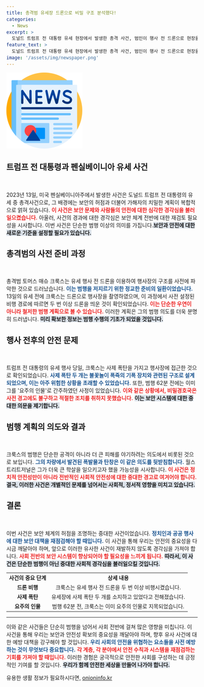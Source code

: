 ```yaml
---
title: 총격범 유세장 드론으로 비밀 구조 분석했다!
categories:
  - News
excerpt: >
  도널드 트럼프 전 대통령 유세 현장에서 발생한 총격 사건, 범인이 행사 전 드론으로 현장을 촬영한 사실이 밝혀졌다. 치명적 공격을 미리 계획한 것으로 보이는 이번 사건, 미국의 보안 허점이 도마 위에 오른다.
feature_text: >
  도널드 트럼프 전 대통령 유세 현장에서 발생한 총격 사건, 범인이 행사 전 드론으로 현장을 촬영한 사실이 밝혀졌다. 치명적 공격을 미리 계획한 것으로 보이는 이번 사건, 미국의 보안 허점이 도마 위에 오른다.
image: '/assets/img/newspaper.png'
---
```


<p><img src="/assets/img/newspaper.png" alt="kimp 속보" /></p>

<h2 data-ke-size="size26">트럼프 전 대통령과 펜실베이니아 유세 사건</h2>

<p data-ke-size="size16">&nbsp;</p>

<p data-ke-size="size16">2023년 13일, 미국 펜실베이니아주에서 발생한 사건은 도널드 트럼프 전 대통령의 유세 중 총격사건으로, 그 배경에는 보안의 허점과 더불어 가해자의 치밀한 계획이 복합적으로 얽혀 있습니다. <b><span style="color: #ee2323;">이 사건은 보안 문제와 사람들의 안전에 대한 심각한 경각심을 불러일으켰습니다.</span></b> 아울러, 사건의 경과에 대한 경각심은 보안 체계 전반에 대한 재검토 필요성을 시사합니다. 이번 사건은 단순한 범행 이상의 의미를 가집니다.<b><span style="background-color: #21538527;">보안과 안전에 대한 새로운 기준을 설정할 필요가 있습니다.</span></b> </p>

<h2 data-ke-size="size26">총격범의 사전 준비 과정</h2>

<p data-ke-size="size16">&nbsp;</p>

<p data-ke-size="size16">총격범 토머스 매슈 크룩스는 유세 행사 전 드론을 이용하여 행사장의 구조를 사전에 파악한 것으로 드러났습니다. <b><span style="color: #1a5490;">이는 범행을 저지르기 위한 정교한 준비의 일환이었습니다.</span></b> 13일의 유세 전에 크룩스는 드론으로 행사장을 촬영하였으며, 이 과정에서 사전 설정된 비행 경로에 따르면 두 번 이상 드론을 띄운 것이 확인되었습니다. <b><span style="color: #ee2323;">이는 단순한 우연이 아니라 철저한 범행 계획으로 볼 수 있습니다.</span></b> 이러한 계획은 그의 범행 의도를 더욱 분명히 드러냅니다. <b><span style="background-color: #21538527;">미리 확보한 정보는 범행 수행의 기초가 되었을 것입니다.</span></b></p>

<h2 data-ke-size="size26">행사 전후의 안전 문제</h2>

<p data-ke-size="size16">&nbsp;</p>

<p data-ke-size="size16">트럼프 전 대통령의 유세 행사 당일, 크룩스는 사제 폭탄을 가지고 행사장에 접근한 것으로 확인되었습니다. <b><span style="color: #1a5490;">사제 폭탄 두 개는 불꽃놀이 폭죽의 기폭 장치와 관련된 구조로 설계되었으며, 이는 아주 위험한 상황을 초래할 수 있었습니다.</span></b> 또한, 범행 62분 전에는 이미 그를 '요주의 인물'로 간주하였던 사정이 있었습니다. <b><span style="color: #ee2323;">이와 같은 상황에서, 비밀경호국은 사전 경고에도 불구하고 적절한 조치를 취하지 못했습니다.</span></b> <b><span style="background-color: #21538527;">이는 보안 시스템에 대한 중대한 의문을 제기합니다.</span></b> </p>

<h2 data-ke-size="size26">범행 계획의 의도와 결과</h2>

<p data-ke-size="size16">&nbsp;</p>

<p data-ke-size="size16">크룩스의 범행은 단순한 공격이 아니라 더 큰 피해를 야기하려는 의도에서 비롯된 것으로 보입니다. <b><span style="color: #1a5490;">그의 차량에서 발견된 폭발물과 탄창은 이 같은 의도를 뒷받침합니다.</span></b> 월스트리트저널은 그가 더욱 큰 학살을 일으키고자 했을 가능성을 시사합니다. <b><span style="color: #ee2323;">이 사건은 정치적 안전성만이 아니라 전반적인 사회적 안전성에 대한 중대한 경고로 여겨어야 합니다.</span></b> <b><span style="background-color: #21538527;">결국, 이러한 사건은 개별적인 문제를 넘어서는 사회적, 정서적 영향을 미치고 있습니다.</span></b></p>

<h2 data-ke-size="size26">결론</h2>

<p data-ke-size="size16">&nbsp;</p>

<p data-ke-size="size16">이번 사건은 보안 체계의 허점을 조명하는 중대한 사건이었습니다. <b><span style="color: #1a5490;">정치인과 공공 행사에 대한 보안 대책을 재점검해야 할 때입니다.</span></b> 이 사건을 통해 우리는 안전의 중요성을 다시금 깨달아야 하며, 앞으로 이러한 유사한 사건이 재발하지 않도록 경각심을 가져야 합니다. <b><span style="color: #ee2323;">사회 전반의 보안 시스템이 향상되어야 할 필요성을 느끼게 됩니다.</span></b> <b><span style="background-color: #21538527;">따라서, 이 사건은 단순한 범행이 아닌 중대한 사회적 경각심을 불러일으킬 것입니다.</span></b> </p>

<table>
<tr>
<td style="text-align: center; height: 17px;"><b>사건의 중요 단계</b></td>
<td style="text-align: center; height: 17px;"><b>상세 내용</b></td>
</tr>
<tr>
<td style="text-align: center; height: 17px;"><b>드론 비행</b></td>
<td style="text-align: center; height: 17px;">크룩스는 유세 행사 전 드론을 두 번 이상 비행시켰습니다.</td>
</tr>
<tr>
<td style="text-align: center; height: 17px;"><b>사제 폭탄</b></td>
<td style="text-align: center; height: 17px;">유세장에 사제 폭탄 두 개를 소지하고 있었다고 전해졌습니다.</td>
</tr>
<tr>
<td style="text-align: center; height: 17px;"><b>요주의 인물</b></td>
<td style="text-align: center; height: 17px;">범행 62분 전, 크룩스는 이미 요주의 인물로 지목되었습니다.</td>
</tr>
</table>

<hr> 

<p data-ke-size="size16">이와 같은 사건들은 단순히 범행을 넘어서 사회 전반에 걸쳐 많은 영향을 미칩니다. 이 사건을 통해 우리는 보안과 안전성 확보의 중요성을 깨달아야 하며, 향후 유사 사건에 대한 예방 대책을 강구해야 할 것입니다. <b><span style="color: #1a5490;">우리 사회의 안전을 위협하는 요소들을 사전 예방하는 것이 무엇보다 중요합니다.</span></b> <b><span style="color: #ee2323;">각 계층, 각 분야에서 안전 수칙과 시스템을 재점검하는 기회를 가져야 할 때입니다.</span></b> 이러한 경험은 궁극적으로 안전한 사회를 구성하는 데 긍정적인 기여를 할 것입니다. <b><span style="background-color: #21538527;">우리가 함께 안전한 세상을 만들어 나가야 합니다.</span></b></p>
유용한 생활 정보가 필요하시다면, <a href="https://onioninfo.kr" rel="dofollow">onioninfo.kr</a>


